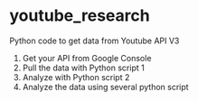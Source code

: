 # youtube_research
Python code to get data from Youtube API V3

1. Get your API from Google Console
2. Pull the data with Python script 1
3. Analyze with Python script 2
4. Analyze the data using several python script
